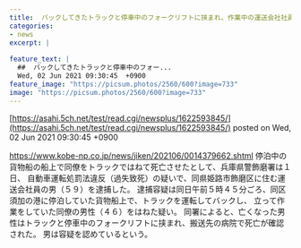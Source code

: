 ```yaml
---
title:  バックしてきたトラックと停車中のフォークリフトに挟まれ、作業中の運送会社社員が死亡。同僚の男を逮捕。姫路市  
categories:
- news
excerpt: |
  
feature_text: |
  ##  バックしてきたトラックと停車中のフォー...
  Wed, 02 Jun 2021 09:30:45  +0900
feature_image: "https://picsum.photos/2560/600?image=733"
image: "https://picsum.photos/2560/600?image=733"
---
```


[https://asahi.5ch.net/test/read.cgi/newsplus/1622593845/](https://asahi.5ch.net/test/read.cgi/newsplus/1622593845/)
posted on Wed, 02 Jun 2021 09:30:45  +0900

<!--more-->

https://www.kobe-np.co.jp/news/jiken/202106/0014379662.shtml 停泊中の貨物船の船上で同僚をトラックではねて死亡させたとして、兵庫県警飾磨署は１日、 自動車運転処罰法違反（過失致死）の疑いで、同県姫路市飾磨区に住む運送会社員の男（５９）を逮捕した。 逮捕容疑は同日午前５時４５分ごろ、同区須加の港に停泊していた貨物船上で、トラックを運転してバックし、 立って作業をしていた同僚の男性（４６）をはねた疑い。 同署によると、亡くなった男性はトラックと停車中のフォークリフトに挟まれ、搬送先の病院で死亡が確認された。 男は容疑を認めているという。
